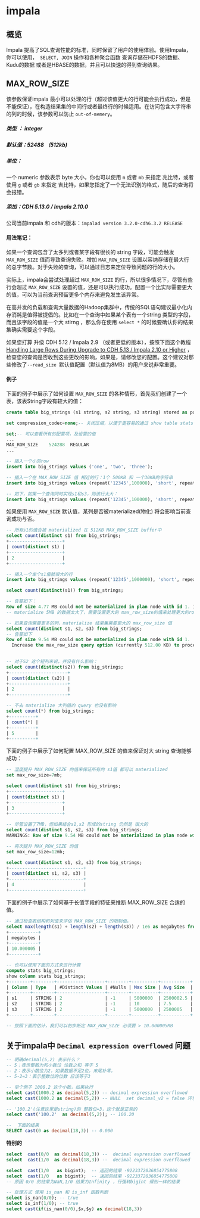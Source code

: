 # impala

## 概览

Impala 提高了SQL查询性能的标准，同时保留了用户的使用体验。使用Impala，你可以使用，` SELECT, JOIN` 操作和各种聚合函数  查询存储在HDFS的数据、Kudu的数据 或者是HBASE的数据，并且可以快速的得到查询结果。



## MAX_ROW_SIZE

该参数保证impala 最小可以处理的行（超过该值更大的行可能会执行成功，但是不能保证），在构造结果集的中间行或者最终行的时候适用。在访问包含大字符串的列的时候，该参数可以防止 `out-of-memery`。

##### 类型 ： integer

##### 默认值：52488 （512kb)

##### 单位：

一个 numeric 参数表示 byte 大小，你也可以使用 `m` 或者 `mb` 来指定 兆比特，或者使用 `g` 或者 `gb` 来指定 吉比特，如果您指定了一个无法识别的格式，随后的查询将会报错。

##### 添加：CDH 5.13.0 / Impala 2.10.0

公司当前impala 和 cdh的版本：`impalad version 3.2.0-cdh6.3.2 RELEASE `

#### 用法笔记：

如果一个查询包含了太多列或者某字段有很长的 string 字段，可能会触发 `MAX_ROW_SIZE` 值而导致查询失败。增加 `MAX_ROW_SIZE`  设置以容纳存储在最大行的总字节数。对于失败的查询，可以通过日志来定位导致问题的行的大小。

实际上，impala会尝试处理超过 `MAX_ROW_SIZE` 的行，所以很多情况下，尽管有些行会超过 `MAX_ROW_SIZE` 设置的值，还是可以执行成功。配置一个比实际需要更大的值，可以为当前查询预留更多个内存来避免发生该异常。

在高并发的负载和查询大量数据的Hadoop集群中，传统的SQL语句建议最小化内存消耗是值得被提倡的。比如在一个查询中如果某个表有一个string 类型的字段，而且该字段的值是一个大 stirng ，那么你在使用 `select *` 的时候要确认你的结果集确实需要这个字段。

如果您打算 升级 CDH 5.12 / Impala 2.9 （或者更低的版本），按照下面这个教程 [Handling Large Rows During Upgrade to CDH 5.13 / Impala 2.10 or Higher](https://docs.cloudera.com/documentation/enterprise/6/6.3/topics/impala_upgrading.html#convert_read_size) ，检查您的查询是否收到这些更改的影响，如果是，请修改您的配置。这个建议对那些修改了`--read_size `默认值配置（默认值为8MB）的用户来说非常重要。

#### 例子

下面的例子中展示了如何设置 `MAX_ROW_SIZE` 的各种情形，首先我们创建了一个表，该表String字段有较大的值：

```sql 
create table big_strings (s1 string, s2 string, s3 string) stored as parquet;

set compression_codec=none;-- 关闭压缩，以便于更容易的通过 show table stats 定位数据量

set;-- 可以查看所有的配置项，及设置的值
...
MAX_ROW_SIZE	524288	REGULAR
...

-- 插入一个小的row 
insert into big_strings values ('one', 'two', 'three');

-- 插入一个在 MAX_ROW_SIZE 值 相近的行：1个 500KB 和 一个30KB的字符串
insert into big_strings values (repeat('12345',100000), 'short', repeat('123',10000));-- 12345 5个字节

-- 如下，如果一个查询同时实现s1和s3，则该行太大：
insert into big_strings values (repeat('12345',100000), 'short', repeat('12345',100000));
```

如果使用 `MAX_ROW_SIZE`  默认值，某列是否被materialized(物化) 将会影响当前查询成功与否。

```sql 
-- 所有s1的值会被 materialized 在 512KB MAX_ROW_SIZE buffer中
select count(distinct s1) from big_strings;
+--------------------+
| count(distinct s1) |
+--------------------+
| 2                  |
+--------------------+

-- 插入一个单个s1值就很大的行
insert into big_strings values (repeat('12345',1000000), 'short', repeat('12345',1000000));

select count(distinct(s1)) from big_strings;

-- 告警如下：
Row of size 4.77 MB could not be materialized in plan node with id 1. Increase the max_row_size query option (currently 512.00 KB) to process larger rows.
-- materialize 5MB 的数据太大了，需要设置更大的 max_row_size的值来处理更大的row 。

-- 如果查询需要更多的列，materialize 结果集需要更大的 max_row_size 值
select count(distinct s1, s2, s3) from big_strings;
-- 告警如下
Row of size 9.54 MB could not be materialized in plan node with id 1.
  Increase the max_row_size query option (currently 512.00 KB) to process larger rows.
  

-- 对于S2 这个短列来说，并没有什么影响：
select count(distinct(s2)) from big_strings;
+----------------------+
| count(distinct (s2)) |
+----------------------+
| 2                    |
+----------------------+

-- 不去 materialize 大列值的 query 也没有影响
select count(*) from big_strings;
+----------+
| count(*) |
+----------+
| 5        |
+----------+
```

下面的例子中展示了如何配置 MAX_ROW_SIZE 的值来保证对大 string 查询能够成功：

```sql 
-- 湿度提升 MAX_ROW_SIZE 的值来保证所有的 s1值 都可以 materialized
set max_row_size=7mb;

select count(distinct s1) from big_strings;
+--------------------+
| count(distinct s1) |
+--------------------+
| 3                  |
+--------------------+

-- 尽管设置了7MB，但如果结合s1,s2 形成的string 仍然是 很大的
select count(distinct s1, s2, s3) from big_strings;
WARNINGS: Row of size 9.54 MB could not be materialized in plan node with id 1. Increase the max_row_size query option (currently 7.00 MB) to process larger rows

-- 再次提升 MAX_ROW_SIZE 的值
set max_row_size=12mb;

select count(distinct s1, s2, s3) from big_strings;
+----------------------------+
| count(distinct s1, s2, s3) |
+----------------------------+
| 4                          |
+----------------------------+
```

下面的例子中展示了如何基于长值字段的特征来推断 MAX_ROW_SIZE 合适的值。

```sql
-- 通过检查表结构和列值来评估 MAX_ROW_SIZE 的限制值。
select max(length(s1) + length(s2) + length(s3)) / 1e6 as megabytes from big_strings;
+-----------+
| megabytes |
+-----------+
| 10.000005 |
+-----------+

-- 也可以使用下面的方式来进行计算
compute stats big_strings;
show column stats big_strings;
+--------+--------+------------------+--------+----------+-----------+
| Column | Type   | #Distinct Values | #Nulls | Max Size | Avg Size  |
+--------+--------+------------------+--------+----------+-----------+
| s1     | STRING | 2                | -1     | 5000000  | 2500002.5 |
| s2     | STRING | 2                | -1     | 10       | 7.5       |
| s3     | STRING | 2                | -1     | 5000000  | 2500005   |
+--------+--------+------------------+--------+----------+-----------+

-- 按照下面的估计，我们可以初步断定 MAX_ROW_SIZE 必须要 > 10.000005MB
```









































## 关于impala中 `Decimal expression overflowed` 问题

```sql 
-- 明确decimal(5,2) 表示什么？
-- 5：表示整数为和小数位 位数之和 等于 5
-- 2：表示小数位为2，如果数据不足2位，末尾补零。
-- 5-2=3：表示整数位的位数 应该等于3

-- 举个例子 1000.2 这个小数，如果执行 
select cast(1000.2 as decimal(5,2)) -- decimal expression overflowed   decimal_v2 环境下
select cast(1000.2 as decimal(5,2)) -- NULL  set decimal_v2 = false 环境下

-- '100.2'(注意这里是string)的 整数位=3，这个就是正常的 
select cast('100.2'  as decimal(5,2)); -- 100.20

--  下面的结果
SELECT cast(0 as decimal(18,3)) -- 0.000
```

**特别的**

```sql 
select  cast(0/0  as decimal(18,3)) --  decimal expression overflowed
select  cast(1/0  as decimal(18,3)) --  decimal expression overflowed

select  cast(1/0   as bigint);  -- 返回的结果 -9223372036854775808
select  cast(1/0   as bigint);  -- 返回的结果 -9223372036854775808
-- 原因 0/0 的结果为NaN,1/0 结果为Infinity ，行强转bigint 得到一样的结果 

-- 处理方式 使用 is_nan 和 is_inf 函数判断
select is_nan(0/0); -- true
select is_inf(1/0); -- true
select cast(if(is_nan(0/0),$x,$y) as decimal(18,3))

```









